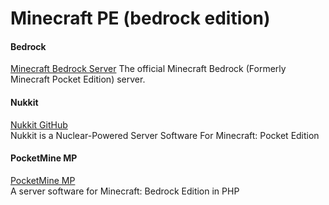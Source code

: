 # Minecraft PE (bedrock edition)

#### Bedrock
[Minecraft Bedrock Server](https://minecraft.net/en-us/download/server/bedrock/)
The official Minecraft Bedrock (Formerly Minecraft Pocket Edition) server.

#### Nukkit
[Nukkit GitHub](https://github.com/Nukkit/Nukkit)  
Nukkit is a Nuclear-Powered Server Software For Minecraft: Pocket Edition  

#### PocketMine MP
[PocketMine MP](https://github.com/pmmp/PocketMine-MP)  
A server software for Minecraft: Bedrock Edition in PHP  
